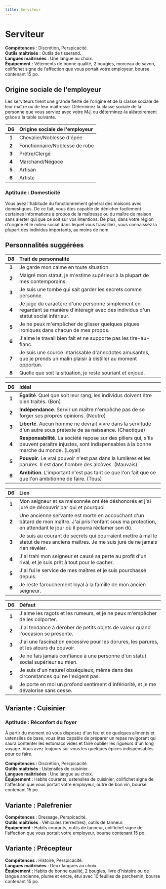 ```yaml
---
title: Serviteur
---
```

# Serviteur
**Compétences** : Discrétion, Perspicacité.  
**Outils maîtrisés** : Outils de tisserand.  
**Langues maîtrisées** : Une langue au choix.  
**Équipement** : Vêtements de bonne qualité, 2 bougies, morceau de savon, colifichet signe de l'affection que vous portait votre employeur, bourse contenant 15 po.

## Origine sociale de l'employeur
Les serviteurs tirent une grande fierté de l'origine et de la classe sociale de leur maître ou de leur maîtresse. Déterminez la classe sociale de la personne que vous serviez avec votre MJ, ou déterminez-la aléatoirement grâce à la table suivante.

| D6 | Origine sociale de l'employeur |
|:-:|:-|
| **1** | Chevalier/Noblesse d'épée |
| **2** | Fonctionnaire/Noblesse de robe |
| **3** | Prêtre/Clergé |
| **4** | Marchand/Négoce |
| **5** | Artisan |
| **6** | Artiste |

### Aptitude : Domesticité
Vous avez l'habitude du fonctionnement général des maisons avec domestiques. De ce fait, vous êtes capable de dénicher facilement certaines informations à propos de la maîtresse ou du maître de maison sans alerter qui que ce soit sur vos intentions. De plus, dans votre région d'origine et le milieu social dans lequel vous travailliez, vous connaissez la plupart des individus importants, au moins de nom.

## Personnalités suggérées

| D8 | Trait de personnalité |
|:-:|:-|
| **1** | Je garde mon calme en toute situation. |
| **2** | Malgré mon statut, je m'estime supérieur à la plupart de mes contemporains. |
| **3** | Je suis une tombe qui sait garder les secrets comme personne. |
| **4** | Je juge du caractère d'une personne simplement en regardant sa manière d'interagir avec des individus d'un statut social inférieur. |
| **5** | Je ne peux m'empêcher de glisser quelques piques ironiques dans chacun de mes propos. |
| **6** | J'aime le travail bien fait et ne supporte pas les tire-au-flanc. |
| **7** | Je suis une source intarissable d'anecdotes amusantes, que je prends un malin plaisir à distiller au moment opportun. |
| **8** | Quelle que soit la situation, je reste souriant et enjoué. |


| D6 | Idéal |
|:-:|:-|
| **1** | **Égalité**. Quel que soit leur rang, les individus doivent être bien traités. (Bon) |
| **2** | **Indépendance**. Servir un maître n'empêche pas de se forger ses propres opinions. (Neutre) |
| **3** | **Liberté**. Aucun homme ne devrait vivre dans la servitude d'un autre sous prétexte de sa naissance. (Chaotique) |
| **4** | **Responsabilité**. La société repose sur des piliers qui, s'ils peuvent paraître injustes, sont indispensables à la bonne marche du monde. (Loyal) |
| **5** | **Pouvoir**. Le vrai pouvoir n'est pas dans la lumières et les parures. Il est dans l'ombre des alcôves. (Mauvais) |
| **6** | **Ambition**. L'important n'est pas tant ce que l'on fait que ce que l'on ambitionne de faire. (Tous) |


| D6 | Lien |
|:-:|:-|
| **1** | Mon seigneur et sa maisonnée ont été déshonorés et j'ai juré de découvrir par qui et pourquoi. |
| **2** | Une ancienne servante est morte en accouchant d'un bâtard de mon maître. J'ai pris l'enfant sous ma protection, en attendant le jour où il pourra réclamer son dû. |
| **3** | Je suis au courant de secrets qui pourraient mettre à mal le statut de mes anciens maîtres. Je me suis juré de ne jamais rien révéler. |
| **4** | J'ai trahi mon seigneur et causé sa perte au profit d'un rival, et je suis prêt à tout pour le cacher. |
| **5** | J'ai fui le service de mes maîtres et je suis pourchassé depuis. |
| **6** | Je reste farouchement loyal à la famille de mon ancien seigneur. |


| D6 | Défaut |
|:-:|:-|
| **1** | J'aime les ragots et les rumeurs, et je ne peux m'empêcher de les colporter. |
| **2** | J'ai tendance à dérober de petits objets de valeur quand l'occasion se présente. |
| **3** | J'ai une fascination excessive pour les dorures, les parures, et les atours du pouvoir. |
| **4** | Je ne fais jamais confiance à une personne d'un statut social supérieur au mien. |
| **5** | Je suis d'un naturel obséquieux, même dans des circonstances qui ne l'exigent pas. |
| **6** | Je porte en moi un profond sentiment d'infériorité, et je me dévalorise sans cesse. |

## Variante : Cuisinier

### Aptitude : Réconfort du foyer
À partir du moment où vous disposez d'un feu et de quelques aliments et ustensiles de base, vous êtes capable de préparer un repas revigorant qui saura contenter les estomacs vides et faire oublier les rigueurs d'un long voyage. Vous avez toujours sur vous les quelques épices indispensables pour ce faire.

**Compétences** : Discrétion, Perspicacité.  
**Outils maîtrisés** : Ustensiles de cuisinier.  
**Langues maîtrisées** : Une langue au choix.  
**Équipement** : Habits courants, ustensiles de cuisinier, colifichet signe de l'affection que vous portait votre employeur, outre de bon vin, bourse contenant 15 po.

## Variante : Palefrenier

**Compétences** : Dressage, Perspicacité.  
**Outils maîtrisés** : Véhicules (terrestres), outils de tanneur.  
**Équipement** : Habits courants, outils de tanneur, colifichet signe de l'affection que vous portait votre employeur, bourse contenant 15 po.

## Variante : Précepteur

**Compétences** : Histoire, Perspicacité.  
**Langues maîtrisées** : Deux langues au choix.  
**Équipement** : Habits de bonne qualité, 2 bougies, livre d'histoire ou de langue ancienne, plume et encre, étui avec 10 feuilles de parchemin, bourse contenant 15 po.
